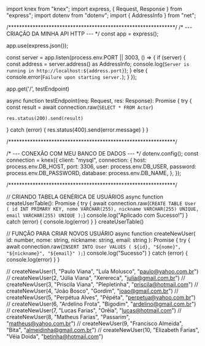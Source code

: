 import knex from "knex";
import express, { Request, Response } from "express";
import dotenv from "dotenv";
import { AddressInfo } from "net";


/**************************************************************/
/*  --- CRIAÇÃO DA MINHA API HTTP ---  */
const app = express();

app.use(express.json());

const server = app.listen(process.env.PORT || 3003, () => {
  if (server) {
    const address = server.address() as AddressInfo;
    console.log(`Server is running in http://localhost:${address.port}`);
  } else {
    console.error(`Failure upon starting server.`);
  }
});

app.get('/', testEndpoint)

async function testEndpoint(req: Request, res: Response): Promise<void> {
  try {
    const result = await connection.raw(`
      SELECT * FROM Actor
    `)

    res.status(200).send(result)
  } catch (error) {
    res.status(400).send(error.message)
  }
}

/**************************************************************/

/*  --- CONEXÃO COM MEU BANCO DE DADOS ---  */
dotenv.config();
const connection = knex({
  client: "mysql",
  connection: {
    host: process.env.DB_HOST,
    port: 3306,
    user: process.env.DB_USER,
    password: process.env.DB_PASSWORD,
    database: process.env.DB_NAME,
  },
});

/**************************************************************/

// CRIANDO TABELA GENÉRICA DE USUÁRIOS
async function createUserTable(): Promise<void> {
  try {
    await connection.raw(`
      CREATE TABLE User (
      id INT PRIMARY KEY,
      nome VARCHAR(255),
      nickname VARCHAR(255) UNIQUE,
      email VARCHAR(255) UNIQUE
    );
  `)
    console.log("Aplicado com Sucesso!")
  } catch (error) {
    console.log(error)
  }
}
createUserTable()

// FUNÇÃO PARA CRIAR NOVOS USUÁRIO
async function createNewUser(
  id: number,
  nome: string,
  nickname: string,
  email: string
): Promise<void> {
  try {
    await connection.raw(`
		INSERT INTO User VALUES (
		${id},
		"${nome}",
		"${nickname}",
		"${email}"
);
`)
    console.log("Sucesso")
  } catch (error) {
    console.log(error)
  }
}

// createNewUser(1, "Paulo Viana", "Lula Molusco", "paulo@yahoo.com.br")
// createNewUser(2, "Júlia Viana", "Xerereca", "julia@gmail.com.br")
// createNewUser(3, "Priscila Viana", "Plepletinha", "priscila@hotmail.com")
// createNewUser(4, "João Bosco", "Gordim", "joao@gmail.com.br")
// createNewUser(5, "Perpétua Alves", "Pépéta", "perpetua@yahoo.com.br")
// createNewUser(6, "Ardelino Frota", "Bigodim", "ardelino@gmail.com.br")
// createNewUser(7, "Lucas Farias", "Orêia", "lucas@hotmail.com")
// createNewUser(8, "Matheus Farias", "Passarim", "matheus@yahoo.com.br")
// createNewUser(9, "Francisco Almeida", "Bita", "almeidinha@gmail.com.br")
// createNewUser(10, "Elizabeth Farias", "Véia Doida", "betinha@hotmail.com")

